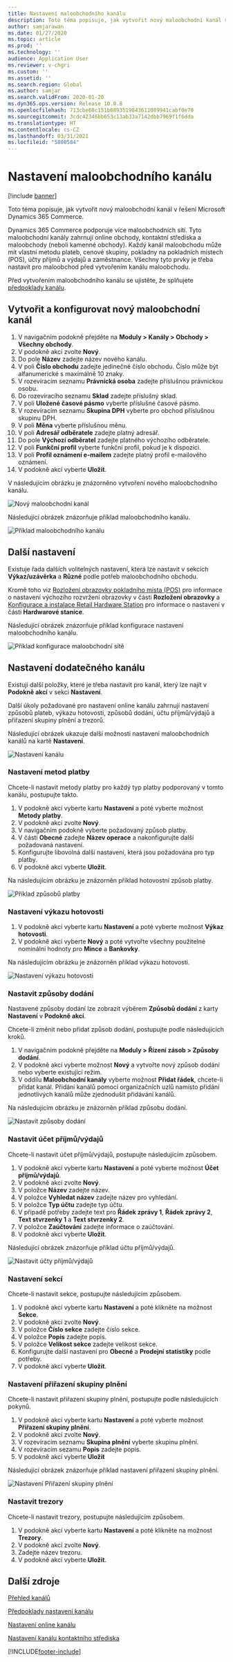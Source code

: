 ```yaml
---
title: Nastavení maloobchodního kanálu
description: Toto téma popisuje, jak vytvořit nový maloobchodní kanál v řešení Microsoft Dynamics 365 Commerce.
author: samjarawan
ms.date: 01/27/2020
ms.topic: article
ms.prod: ''
ms.technology: ''
audience: Application User
ms.reviewer: v-chgri
ms.custom: ''
ms.assetid: ''
ms.search.region: Global
ms.author: samjar
ms.search.validFrom: 2020-01-20
ms.dyn365.ops.version: Release 10.0.8
ms.openlocfilehash: 713cbe68c151b6893519843611089941cabf0e70
ms.sourcegitcommit: 3cdc42346bb653c13ab33a7142dbb7969f1f6dda
ms.translationtype: HT
ms.contentlocale: cs-CZ
ms.lasthandoff: 03/31/2021
ms.locfileid: "5800584"
---
```

# <a name="set-up-a-retail-channel"></a>Nastavení maloobchodního kanálu

[!include [banner](includes/banner.md)]

Toto téma popisuje, jak vytvořit nový maloobchodní kanál v řešení Microsoft Dynamics 365 Commerce.

Dynamics 365 Commerce podporuje více maloobchodních sítí. Tyto maloobchodní kanály zahrnují online obchody, kontaktní střediska a maloobchody (neboli kamenné obchody). Každý kanál maloobchodu může mít vlastní metodu plateb, cenové skupiny, pokladny na pokladních místech (POS), účty příjmů a výdajů a zaměstnance. Všechny tyto prvky je třeba nastavit pro maloobchod před vytvořením kanálu maloobchodu. 

Před vytvořením maloobchodního kanálu se ujistěte, že splňujete [předpoklady kanálu](channels-prerequisites.md).

## <a name="create-and-configure-a-new-retail-channel"></a>Vytvořit a konfigurovat nový maloobchodní kanál

1. V navigačním podokně přejděte na **Moduly \> Kanály \> Obchody \> Všechny obchody**.
1. V podokně akcí zvolte **Nový**.
1. Do pole **Název** zadejte název nového kanálu.
1. V poli **Číslo obchodu** zadejte jedinečné číslo obchodu. Číslo může být alfanumerické s maximálně 10 znaky.
1. V rozevíracím seznamu **Právnícká osoba** zadejte příslušnou právnickou osobu.
1. Do rozevíracího seznamu **Sklad** zadejte příslušný sklad.
1. V poli **Uložené časové pásmo** vyberte příslušné časové pásmo.
1. V rozevíracím seznamu **Skupina DPH** vyberte pro obchod příslušnou skupinu DPH.
1. V poli **Měna** vyberte příslušnou měnu.
1. V poli **Adresář odběratele** zadejte platný adresář.
1. Do pole **Výchozí odběratel** zadejte platného výchozího odběratele.
1. V poli **Funkční profil** vyberte funkční profil, pokud je k dispozici.
1. V poli **Profil oznámení e-mailem** zadejte platný profil e-mailového oznámení.
1. V podokně akcí vyberte **Uložit**.

V následujícím obrázku je znázorněno vytvoření nového maloobchodního kanálu.

![Nový maloobchodní kanál](media/channel-setup-retail-1.png)

Následující obrázek znázorňuje příklad maloobchodního kanálu.

![Příklad maloobchodního kanálu](media/channel-setup-retail-2.png)

## <a name="other-settings"></a>Další nastavení

Existuje řada dalších volitelných nastavení, která lze nastavit v sekcích **Výkaz/uzávěrka** a **Různé** podle potřeb maloobchodního obchodu.

Kromě toho viz [Rozložení obrazovky pokladního místa (POS)](pos-screen-layouts.md) pro informace o nastavení výchozího rozvržení obrazovky v části **Rozložení obrazovky** a [Konfigurace a instalace Retail Hardware Station](retail-hardware-station-configuration-installation.md) pro informace o nastavení v části **Hardwarové stanice**.

Následující obrázek znázorňuje příklad konfigurace nastavení maloobchodního kanálu.

![Příklad konfigurace maloobchodní sítě](media/channel-setup-retail-3.png)

## <a name="additional-channel-set-up"></a>Nastavení dodatečného kanálu

Existují další položky, které je třeba nastavit pro kanál, který lze najít v **Podokně akcí** v sekci **Nastavení**.

Další úkoly požadované pro nastavení online kanálu zahrnují nastavení způsobů plateb, výkazu hotovosti, způsobů dodání, účtu příjmů/výdajů a přiřazení skupiny plnění a trezorů.

Následující obrázek ukazuje další možnosti nastavení maloobchodních kanálů na kartě **Nastavení**.

![Nastavení kanálu](media/channel-setup-retail-4.png)

### <a name="set-up-payment-methods"></a>Nastavení metod platby

Chcete-li nastavit metody platby pro každý typ platby podporovaný v tomto kanálu, postupujte takto.

1. V podokně akcí vyberte kartu **Nastavení** a poté vyberte možnost **Metody platby**.
1. V podokně akcí zvolte **Nový**.
1. V navigačním podokně vyberte požadovaný způsob platby.
1. V části **Obecné** zadejte **Název operace** a nakonfigurujte další požadovaná nastavení.
1. Konfigurujte libovolná další nastavení, která jsou požadována pro typ platby.
1. V podokně akcí vyberte **Uložit**.

Na následujícím obrázku je znázorněn příklad hotovostní způsob platby.

![Příklad způsobů platby](media/channel-setup-retail-5.png)

### <a name="set-up-cash-declaration"></a>Nastavení výkazu hotovosti

1. V podokně akcí vyberte kartu **Nastavení** a poté vyberte možnost **Výkaz hotovosti**.
1. V podokně akcí vyberte **Nový** a poté vytvořte všechny použitelné nominální hodnoty pro **Mince** a **Bankovky**.

Na následujícím obrázku je znázorněn příklad výkazu hotovosti.

![Nastavení výkazu hotovosti](media/channel-setup-retail-6.png)

### <a name="set-up-modes-of-delivery"></a>Nastavit způsoby dodání

Nastavené způsoby dodání lze zobrazit výběrem **Způsobů dodání** z karty **Nastavení** v **Podokně akcí**.  

Chcete-li změnit nebo přidat způsob dodání, postupujte podle následujících kroků.

1. V navigačním podokně přejděte na **Moduly \> Řízení zásob \> Způsoby dodání**.
1. V podokně akcí vyberte možnost **Nový** a vytvořte nový způsob dodání nebo vyberte existující režim.
1. V oddílu **Maloobchodní kanály** vyberte možnost **Přidat řádek**, chcete-li přidat kanál. Přidání kanálů pomocí organizačních uzlů namísto přidání jednotlivých kanálů může zjednodušit přidávání kanálů.

Na následujícím obrázku je znázorněn příklad způsobu dodání.

![Nastavit způsoby dodání](media/channel-setup-retail-7.png)

### <a name="set-up-incomeexpense-account"></a>Nastavit účet příjmů/výdajů

Chcete-li nastavit účet příjmů/výdajů, postupujte následujícím způsobem.

1. V podokně akcí vyberte kartu **Nastavení** a poté vyberte možnost **Účet příjmů/výdajů**.
1. V podokně akcí zvolte **Nový**.
1. V položce **Název** zadejte název.
1. V položce **Vyhledat název** zadejte název pro vyhledání.
1. V položce **Typ účtu** zadejte typ účtu.
1. V případě potřeby zadejte text pro **Řádek zprávy 1**, **Řádek zprávy 2**, **Text stvrzenky 1** a **Text stvrzenky 2**.
1. V položce **Zaúčtování** zadejte informace o zaúčtování.
1. V podokně akcí vyberte **Uložit**.

Následující obrázek znázorňuje příklad účtu příjmů/výdajů.

![Nastavit účty příjmů/výdajů](media/channel-setup-retail-8.png)

### <a name="set-up-sections"></a>Nastavení sekcí

Chcete-li nastavit sekce, postupujte následujícím způsobem.

1. V podokně akcí vyberte kartu **Nastavení** a poté klikněte na možnost **Sekce**.
1. V podokně akcí zvolte **Nový**.
1. V položce **Číslo sekce** zadejte číslo sekce.
1. V položce **Popis** zadejte popis.
1. V položce **Velikost sekce** zadejte velikost sekce.
1. Konfigurujte další nastavení pro **Obecné** a **Prodejní statistiky** podle potřeby.
1. V podokně akcí vyberte **Uložit**.

### <a name="set-up-a-fulfillment-group-assignment"></a>Nastavení přiřazení skupiny plnění

Chcete-li nastavit přiřazení skupiny plnění, postupujte podle následujících pokynů.

1. V podokně akcí vyberte kartu **Nastavení** a poté vyberte možnost **Přiřazení skupiny plnění**.
1. V podokně akcí zvolte **Nový**.
1. V rozevíracím seznamu **Skupina plnění** vyberte skupinu plnění.
1. V rozevíracím sezamu **Popis** zadejte popis.
1. V podokně akcí vyberte **Uložit**

Následující obrázek znázorňuje příklad nastavení přiřazení skupiny plnění.

![Nastavení Přiřazení skupiny plnění](media/channel-setup-retail-9.png)

### <a name="set-up-safes"></a>Nastavit trezory

Chcete-li nastavit trezory, postupujte následujícím způsobem.

1. V podokně akcí vyberte kartu **Nastavení** a poté klikněte na možnost **Trezory**.
1. V podokně akcí zvolte **Nový**.
1. Zadejte název trezoru.
1. V podokně akcí vyberte **Uložit**.

## <a name="additional-resources"></a>Další zdroje

[Přehled kanálů](channels-overview.md)

[Předpoklady nastavení kanálu](channels-prerequisites.md)

[Nastavení online kanálu](channel-setup-online.md)

[Nastavení kanálu kontaktního střediska](channel-setup-callcenter.md)



[!INCLUDE[footer-include](../includes/footer-banner.md)]

